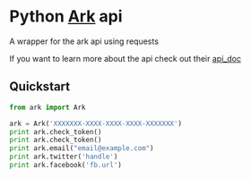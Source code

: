 # Python [Ark](http://ark.com) api

A wrapper for the ark api using requests

If you want to learn more about the api check out their [api_doc](https://github.com/arkcore/api_doc)

## Quickstart

```python
from ark import Ark

ark = Ark('XXXXXXX-XXXX-XXXX-XXXX-XXXXXXX')
print ark.check_token()
print ark.check_token()
print ark.email("email@example.com")
print ark.twitter('handle')
print ark.facebook('fb.url')

```